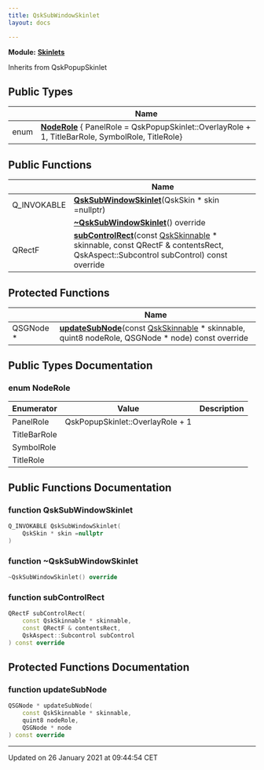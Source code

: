 ```yaml
---
title: QskSubWindowSkinlet
layout: docs

---
```



**Module:** **[Skinlets](/docs/modules/group___skinlets/)**



Inherits from QskPopupSkinlet

## Public Types

|                | Name           |
| -------------- | -------------- |
| enum| **[NodeRole](/docs/classes/class_qsk_sub_window_skinlet/#enum-noderole)** { PanelRole = QskPopupSkinlet::OverlayRole + 1, TitleBarRole, SymbolRole, TitleRole} |

## Public Functions

|                | Name           |
| -------------- | -------------- |
| Q_INVOKABLE | **[QskSubWindowSkinlet](/docs/classes/class_qsk_sub_window_skinlet/#function-qsksubwindowskinlet)**(QskSkin * skin =nullptr) |
| | **[~QskSubWindowSkinlet](/docs/classes/class_qsk_sub_window_skinlet/#function-~qsksubwindowskinlet)**() override |
| QRectF | **[subControlRect](/docs/classes/class_qsk_sub_window_skinlet/#function-subcontrolrect)**(const [QskSkinnable](/docs/classes/class_qsk_skinnable/) * skinnable, const QRectF & contentsRect, QskAspect::Subcontrol subControl) const override |

## Protected Functions

|                | Name           |
| -------------- | -------------- |
| QSGNode * | **[updateSubNode](/docs/classes/class_qsk_sub_window_skinlet/#function-updatesubnode)**(const [QskSkinnable](/docs/classes/class_qsk_skinnable/) * skinnable, quint8 nodeRole, QSGNode * node) const override |

## Public Types Documentation

### enum NodeRole

| Enumerator | Value | Description |
| ---------- | ----- | ----------- |
| PanelRole | QskPopupSkinlet::OverlayRole + 1|   |
| TitleBarRole | |   |
| SymbolRole | |   |
| TitleRole | |   |




## Public Functions Documentation

### function QskSubWindowSkinlet

```cpp
Q_INVOKABLE QskSubWindowSkinlet(
    QskSkin * skin =nullptr
)
```


### function ~QskSubWindowSkinlet

```cpp
~QskSubWindowSkinlet() override
```


### function subControlRect

```cpp
QRectF subControlRect(
    const QskSkinnable * skinnable,
    const QRectF & contentsRect,
    QskAspect::Subcontrol subControl
) const override
```


## Protected Functions Documentation

### function updateSubNode

```cpp
QSGNode * updateSubNode(
    const QskSkinnable * skinnable,
    quint8 nodeRole,
    QSGNode * node
) const override
```


-------------------------------

Updated on 26 January 2021 at 09:44:54 CET